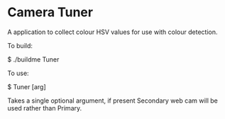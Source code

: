 # Camera Tuner

A application to collect colour HSV values for use with colour detection.

To build:

$ ./buildme Tuner

To use:

 $ Tuner [arg]  
 
 Takes a single optional argument, if present Secondary web cam will be used rather than Primary.
 
 
 
 
 
